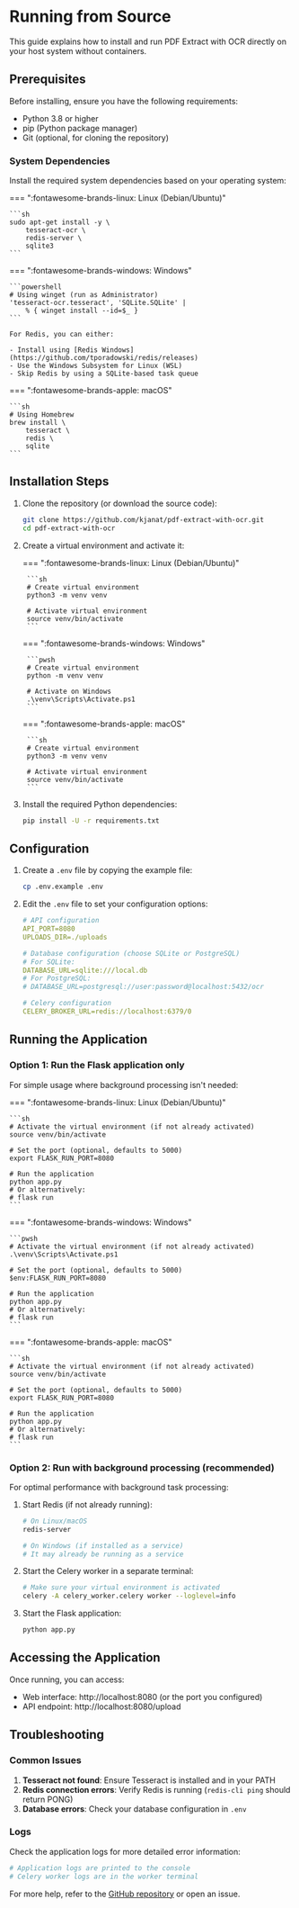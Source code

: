 # Running from Source

This guide explains how to install and run PDF Extract with OCR directly on your host system without containers.

## Prerequisites

Before installing, ensure you have the following requirements:

- Python 3.8 or higher
- pip (Python package manager)
- Git (optional, for cloning the repository)

### System Dependencies

Install the required system dependencies based on your operating system:

=== ":fontawesome-brands-linux: Linux (Debian/Ubuntu)"

    ```sh
    sudo apt-get install -y \
        tesseract-ocr \
        redis-server \
        sqlite3
    ```

=== ":fontawesome-brands-windows: Windows"

    ```powershell
    # Using winget (run as Administrator)
    'tesseract-ocr.tesseract', 'SQLite.SQLite' | 
        % { winget install --id=$_ }
    ```

    For Redis, you can either:

    - Install using [Redis Windows](https://github.com/tporadowski/redis/releases)
    - Use the Windows Subsystem for Linux (WSL)
    - Skip Redis by using a SQLite-based task queue

=== ":fontawesome-brands-apple: macOS"

    ```sh
    # Using Homebrew
    brew install \
        tesseract \
        redis \
        sqlite
    ```

## Installation Steps

1. Clone the repository (or download the source code):

    ```sh
    git clone https://github.com/kjanat/pdf-extract-with-ocr.git
    cd pdf-extract-with-ocr
    ```

2. Create a virtual environment and activate it:

    === ":fontawesome-brands-linux: Linux (Debian/Ubuntu)"

        ```sh
        # Create virtual environment
        python3 -m venv venv

        # Activate virtual environment
        source venv/bin/activate
        ```

    === ":fontawesome-brands-windows: Windows"

        ```pwsh
        # Create virtual environment
        python -m venv venv

        # Activate on Windows
        .\venv\Scripts\Activate.ps1
        ```

    === ":fontawesome-brands-apple: macOS"

        ```sh
        # Create virtual environment
        python3 -m venv venv

        # Activate virtual environment
        source venv/bin/activate
        ```

3. Install the required Python dependencies:

    ```sh
    pip install -U -r requirements.txt
    ```

## Configuration

1. Create a `.env` file by copying the example file:

    ```sh
    cp .env.example .env
    ```

2. Edit the `.env` file to set your configuration options:

    ```yaml title=".env"
    # API configuration
    API_PORT=8080
    UPLOADS_DIR=./uploads

    # Database configuration (choose SQLite or PostgreSQL)
    # For SQLite:
    DATABASE_URL=sqlite:///local.db
    # For PostgreSQL:
    # DATABASE_URL=postgresql://user:password@localhost:5432/ocr

    # Celery configuration
    CELERY_BROKER_URL=redis://localhost:6379/0
    ```

## Running the Application

### Option 1: Run the Flask application only

For simple usage where background processing isn't needed:

=== ":fontawesome-brands-linux: Linux (Debian/Ubuntu)"

    ```sh
    # Activate the virtual environment (if not already activated)
    source venv/bin/activate

    # Set the port (optional, defaults to 5000)
    export FLASK_RUN_PORT=8080

    # Run the application
    python app.py
    # Or alternatively:
    # flask run
    ```

=== ":fontawesome-brands-windows: Windows"

    ```pwsh
    # Activate the virtual environment (if not already activated)
    .\venv\Scripts\Activate.ps1

    # Set the port (optional, defaults to 5000)
    $env:FLASK_RUN_PORT=8080

    # Run the application
    python app.py
    # Or alternatively:
    # flask run
    ```

=== ":fontawesome-brands-apple: macOS"

    ```sh
    # Activate the virtual environment (if not already activated)
    source venv/bin/activate
    
    # Set the port (optional, defaults to 5000)
    export FLASK_RUN_PORT=8080
    
    # Run the application
    python app.py
    # Or alternatively:
    # flask run
    ```

### Option 2: Run with background processing (recommended)

For optimal performance with background task processing:

1. Start Redis (if not already running):

    ```sh
    # On Linux/macOS
    redis-server

    # On Windows (if installed as a service)
    # It may already be running as a service
    ```

2. Start the Celery worker in a separate terminal:

    ```sh
    # Make sure your virtual environment is activated
    celery -A celery_worker.celery worker --loglevel=info
    ```

3. Start the Flask application:

    ```sh
    python app.py
    ```

## Accessing the Application

Once running, you can access:

- Web interface: http://localhost:8080 (or the port you configured)
- API endpoint: http://localhost:8080/upload

## Troubleshooting

### Common Issues

1. **Tesseract not found**: Ensure Tesseract is installed and in your PATH
2. **Redis connection errors**: Verify Redis is running (`redis-cli ping` should return PONG)
3. **Database errors**: Check your database configuration in `.env`

### Logs

Check the application logs for more detailed error information:

```sh
# Application logs are printed to the console
# Celery worker logs are in the worker terminal
```

For more help, refer to the [GitHub repository](https://github.com/kjanat/pdf-extract-with-ocr) or open an issue.

